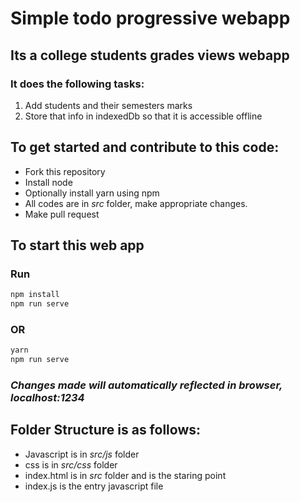 # Simple todo progressive webapp

## Its a college students grades views webapp

### It does the following tasks:
1. Add students and their semesters marks
2. Store that info in indexedDb so that it is accessible offline

## To get started and contribute to this code:
* Fork this repository
* Install node
* Optionally install yarn using npm
* All codes are in *src* folder, make appropriate changes.
* Make pull request

## To start this web app
### **Run**
```bash
npm install
npm run serve
```
### **OR**
```bash
yarn
npm run serve
```

### *Changes made will automatically reflected in browser, localhost:1234*

## Folder Structure is as follows:
* Javascript is in *src/js* folder
* css is in *src/css* folder
* index.html is in *src* folder and is the staring point
* index.js is the entry javascript file